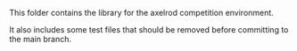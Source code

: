This folder contains the library for the axelrod competition environment.

It also includes some test files that should be removed before committing to the main branch.
